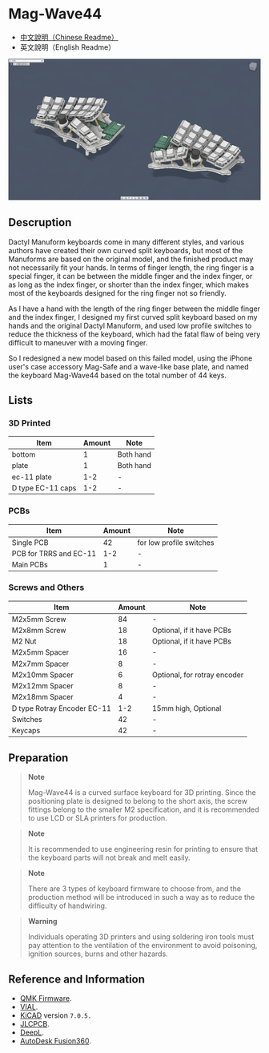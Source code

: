 # Mag-Wave44

- [中文說明（Chinese Readme）](readme.md)
- 英文說明（English Readme）

![info](pics/info.png)

## Descruption

Dactyl Manuform keyboards come in many different styles, and various authors have created their own curved split keyboards, but most of the Manuforms are based on the original model, and the finished product may not necessarily fit your hands. In terms of finger length, the ring finger is a special finger, it can be between the middle finger and the index finger, or as long as the index finger, or shorter than the index finger, which makes most of the keyboards designed for the ring finger not so friendly.

As I have a hand with the length of the ring finger between the middle finger and the index finger, I designed my first curved split keyboard based on my hands and the original Dactyl Manuform, and used low profile switches to reduce the thickness of the keyboard, which had the fatal flaw of being very difficult to maneuver with a moving finger.

So I redesigned a new model based on this failed model, using the iPhone user's case accessory Mag-Safe and a wave-like base plate, and named the keyboard Mag-Wave44 based on the total number of 44 keys.

## Lists

### 3D Printed

|Item|Amount|Note|
|---|---|---|
|bottom|1|Both hand|
|plate|1|Both hand|
|ec-11 plate|1-2|-|
|D type EC-11 caps|1-2|-|

### PCBs

|Item|Amount|Note|
|---|---|---|
|Single PCB|42|for low profile switches|
|PCB for TRRS and EC-11|1-2|-|
|Main PCBs|1|-|

### Screws and Others

|Item|Amount|Note|
|---|---|---|
|M2x5mm Screw|84|-|
|M2x8mm Screw|18|Optional, if it have PCBs|
|M2 Nut|18|Optional, if it have PCBs|
|M2x5mm Spacer|16|-|
|M2x7mm Spacer|8|-|
|M2x10mm Spacer|6|Optional, for rotray encoder|
|M2x12mm Spacer|8|-|
|M2x18mm Spacer|4|-|
|D type Rotray Encoder EC-11|1-2|15mm high, Optional|
|Switches|42|-|
|Keycaps|42|-|

## Preparation

> **Note**
>
> Mag-Wave44 is a curved surface keyboard for 3D printing. Since the positioning plate is designed to belong to the short axis, the screw fittings belong to the smaller M2 specification, and it is recommended to use LCD or SLA printers for production.

> **Note**
>
> It is recommended to use engineering resin for printing to ensure that the keyboard parts will not break and melt easily.

> **Note**
>
> There are 3 types of keyboard firmware to choose from, and the production method will be introduced in such a way as to reduce the difficulty of handwiring.

> **Warning**
>
> Individuals operating 3D printers and using soldering iron tools must pay attention to the ventilation of the environment to avoid poisoning, ignition sources, burns and other hazards.

## Reference and Information

- [QMK Firmware](https://qmk.fm/).
- [VIAL](https://get.vial.today/).
- [KiCAD](https://www.kicad.org/) version `7.0.5.`
- [JLCPCB](https://jlcpcb.com/).
- [DeepL](https://www.deepl.com/translator).
- [AutoDesk Fusion360](https://www.autodesk.com/products/fusion-360/free-trial).